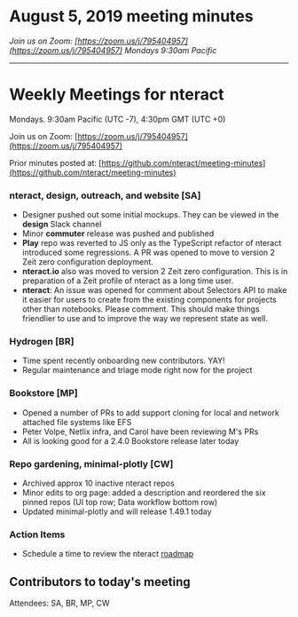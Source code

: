# August 5, 2019 meeting minutes

_Join us on Zoom: [https://zoom.us/j/795404957](https://zoom.us/j/795404957) Mondays 9:30am Pacific_

---

# Weekly Meetings for nteract

Mondays. 9:30am Pacific (UTC -7), 4:30pm GMT (UTC +0)

Join us on Zoom: [https://zoom.us/j/795404957](https://zoom.us/j/795404957)

Prior minutes posted at: [https://github.com/nteract/meeting-minutes](https://github.com/nteract/meeting-minutes)


### nteract, design, outreach, and website [SA]

*   Designer pushed out some initial mockups. They can be viewed in the **design** Slack channel
*   Minor **commuter** release was pushed and published
*   **Play** repo was reverted to JS only as the TypeScript refactor of nteract introduced some regressions. A PR was opened to move to version 2 Zeit zero configuration deployment.
*   **nteract.io** also was moved to version 2 Zeit zero configuration. This is in preparation of a Zeit profile of nteract as a long time user.
*   **nteract**: An issue was opened for comment about Selectors API to make it easier for users to create from the existing components for projects other than notebooks. Please comment. This should make things friendlier to use and to improve the way we represent state as well.


### Hydrogen [BR]

*   Time spent recently onboarding new contributors. YAY!
*   Regular maintenance and triage mode right now for the project


### Bookstore [MP]

*   Opened a number of PRs to add support cloning for local and network attached file systems like EFS
*   Peter Volpe, Netlix infra, and Carol have been reviewing M's PRs
*   All is looking good for a 2.4.0 Bookstore release later today


### Repo gardening, minimal-plotly [CW]

*   Archived approx 10 inactive nteract repos
*   Minor edits to org page: added a description and reordered the six pinned repos (UI top row; Data workflow bottom row)
*   Updated minimal-plotly and will release 1.49.1 today


### Action Items

*   Schedule a time to review the nteract [roadmap](https://docs.google.com/document/d/1YDixHwNCWoPDUKeAmlR3q5c6ty1YklXuL2z53pL2lN4/edit#heading=h.6qsfzumpacqn)

## Contributors to today's meeting

Attendees: SA, BR, MP, CW
